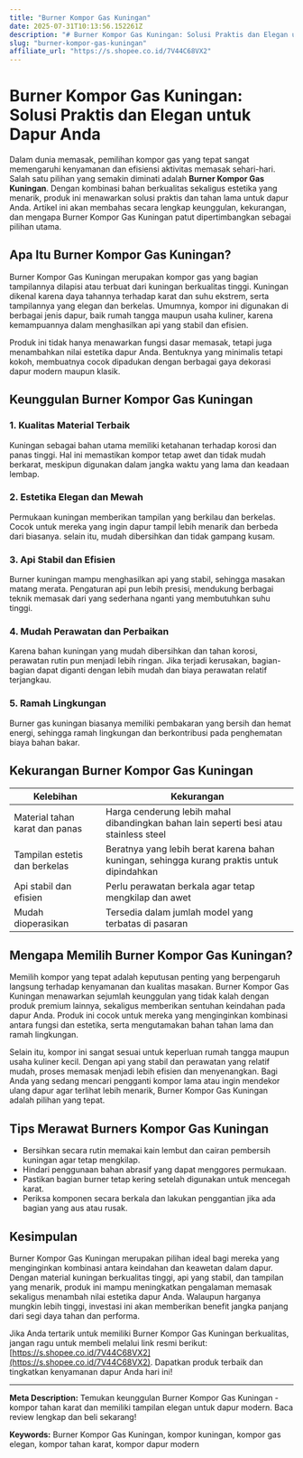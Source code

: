 ```yaml
---
title: "Burner Kompor Gas Kuningan"
date: 2025-07-31T10:13:56.152261Z
description: "# Burner Kompor Gas Kuningan: Solusi Praktis dan Elegan untuk Dapur Anda..."
slug: "burner-kompor-gas-kuningan"
affiliate_url: "https://s.shopee.co.id/7V44C68VX2"
---
```

# Burner Kompor Gas Kuningan: Solusi Praktis dan Elegan untuk Dapur Anda

Dalam dunia memasak, pemilihan kompor gas yang tepat sangat memengaruhi kenyamanan dan efisiensi aktivitas memasak sehari-hari. Salah satu pilihan yang semakin diminati adalah **Burner Kompor Gas Kuningan**. Dengan kombinasi bahan berkualitas sekaligus estetika yang menarik, produk ini menawarkan solusi praktis dan tahan lama untuk dapur Anda. Artikel ini akan membahas secara lengkap keunggulan, kekurangan, dan mengapa Burner Kompor Gas Kuningan patut dipertimbangkan sebagai pilihan utama.

## Apa Itu Burner Kompor Gas Kuningan?

Burner Kompor Gas Kuningan merupakan kompor gas yang bagian tampilannya dilapisi atau terbuat dari kuningan berkualitas tinggi. Kuningan dikenal karena daya tahannya terhadap karat dan suhu ekstrem, serta tampilannya yang elegan dan berkelas. Umumnya, kompor ini digunakan di berbagai jenis dapur, baik rumah tangga maupun usaha kuliner, karena kemampuannya dalam menghasilkan api yang stabil dan efisien.

Produk ini tidak hanya menawarkan fungsi dasar memasak, tetapi juga menambahkan nilai estetika dapur Anda. Bentuknya yang minimalis tetapi kokoh, membuatnya cocok dipadukan dengan berbagai gaya dekorasi dapur modern maupun klasik.

## Keunggulan Burner Kompor Gas Kuningan

### 1. Kualitas Material Terbaik

Kuningan sebagai bahan utama memiliki ketahanan terhadap korosi dan panas tinggi. Hal ini memastikan kompor tetap awet dan tidak mudah berkarat, meskipun digunakan dalam jangka waktu yang lama dan keadaan lembap.

### 2. Estetika Elegan dan Mewah

Permukaan kuningan memberikan tampilan yang berkilau dan berkelas. Cocok untuk mereka yang ingin dapur tampil lebih menarik dan berbeda dari biasanya. selain itu, mudah dibersihkan dan tidak gampang kusam.

### 3. Api Stabil dan Efisien

Burner kuningan mampu menghasilkan api yang stabil, sehingga masakan matang merata. Pengaturan api pun lebih presisi, mendukung berbagai teknik memasak dari yang sederhana nganti yang membutuhkan suhu tinggi.

### 4. Mudah Perawatan dan Perbaikan

Karena bahan kuningan yang mudah dibersihkan dan tahan korosi, perawatan rutin pun menjadi lebih ringan. Jika terjadi kerusakan, bagian-bagian dapat diganti dengan lebih mudah dan biaya perawatan relatif terjangkau.

### 5. Ramah Lingkungan

Burner gas kuningan biasanya memiliki pembakaran yang bersih dan hemat energi, sehingga ramah lingkungan dan berkontribusi pada penghematan biaya bahan bakar.

## Kekurangan Burner Kompor Gas Kuningan

| Kelebihan | Kekurangan |
|---|---|
| Material tahan karat dan panas | Harga cenderung lebih mahal dibandingkan bahan lain seperti besi atau stainless steel |
| Tampilan estetis dan berkelas | Beratnya yang lebih berat karena bahan kuningan, sehingga kurang praktis untuk dipindahkan |
| Api stabil dan efisien | Perlu perawatan berkala agar tetap mengkilap dan awet |
| Mudah dioperasikan | Tersedia dalam jumlah model yang terbatas di pasaran |

## Mengapa Memilih Burner Kompor Gas Kuningan?

Memilih kompor yang tepat adalah keputusan penting yang berpengaruh langsung terhadap kenyamanan dan kualitas masakan. Burner Kompor Gas Kuningan menawarkan sejumlah keunggulan yang tidak kalah dengan produk premium lainnya, sekaligus memberikan sentuhan keindahan pada dapur Anda. Produk ini cocok untuk mereka yang menginginkan kombinasi antara fungsi dan estetika, serta mengutamakan bahan tahan lama dan ramah lingkungan.

Selain itu, kompor ini sangat sesuai untuk keperluan rumah tangga maupun usaha kuliner kecil. Dengan api yang stabil dan perawatan yang relatif mudah, proses memasak menjadi lebih efisien dan menyenangkan. Bagi Anda yang sedang mencari pengganti kompor lama atau ingin mendekor ulang dapur agar terlihat lebih menarik, Burner Kompor Gas Kuningan adalah pilihan yang tepat.

## Tips Merawat Burners Kompor Gas Kuningan

- Bersihkan secara rutin memakai kain lembut dan cairan pembersih kuningan agar tetap mengkilap.
- Hindari penggunaan bahan abrasif yang dapat menggores permukaan.
- Pastikan bagian burner tetap kering setelah digunakan untuk mencegah karat.
- Periksa komponen secara berkala dan lakukan penggantian jika ada bagian yang aus atau rusak.

## Kesimpulan

Burner Kompor Gas Kuningan merupakan pilihan ideal bagi mereka yang menginginkan kombinasi antara keindahan dan keawetan dalam dapur. Dengan material kuningan berkualitas tinggi, api yang stabil, dan tampilan yang menarik, produk ini mampu meningkatkan pengalaman memasak sekaligus menambah nilai estetika dapur Anda. Walaupun harganya mungkin lebih tinggi, investasi ini akan memberikan benefit jangka panjang dari segi daya tahan dan performa.

Jika Anda tertarik untuk memiliki Burner Kompor Gas Kuningan berkualitas, jangan ragu untuk membeli melalui link resmi berikut: [https://s.shopee.co.id/7V44C68VX2](https://s.shopee.co.id/7V44C68VX2). Dapatkan produk terbaik dan tingkatkan kenyamanan dapur Anda hari ini!

---

**Meta Description:** Temukan keunggulan Burner Kompor Gas Kuningan - kompor tahan karat dan memiliki tampilan elegan untuk dapur modern. Baca review lengkap dan beli sekarang!

**Keywords:** Burner Kompor Gas Kuningan, kompor kuningan, kompor gas elegan, kompor tahan karat, kompor dapur modern